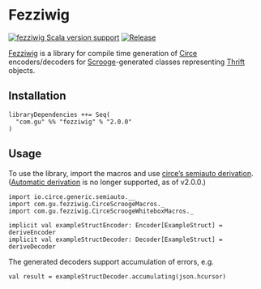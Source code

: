 Fezziwig
========

[![fezziwig Scala version support](https://index.scala-lang.org/guardian/fezziwig/fezziwig/latest-by-scala-version.svg?platform=jvm)](https://index.scala-lang.org/guardian/fezziwig/fezziwig)
[![Release](https://github.com/guardian/fezziwig/actions/workflows/release.yml/badge.svg)](https://github.com/guardian/fezziwig/actions/workflows/release.yml)

[Fezziwig](https://en.wikipedia.org/wiki/Mr._Fezziwig) is a library for compile time generation of [Circe](https://github.com/circe/circe) encoders/decoders for [Scrooge](https://twitter.github.io/scrooge/)-generated classes representing [Thrift](http://thrift.apache.org/) objects.

Installation
------------

```
libraryDependencies ++= Seq(
  "com.gu" %% "fezziwig" % "2.0.0"
)
```

Usage
-----

To use the library, import the macros and use [circe’s semiauto derivation](https://circe.github.io/circe/codecs/semiauto-derivation.html). ([Automatic derivation](https://circe.github.io/circe/codecs/auto-derivation.html) is no longer supported, as of v2.0.0.)

```
import io.circe.generic.semiauto.__
import com.gu.fezziwig.CirceScroogeMacros._
import com.gu.fezziwig.CirceScroogeWhiteboxMacros._

implicit val exampleStructEncoder: Encoder[ExampleStruct] = deriveEncoder
implicit val exampleStructDecoder: Decoder[ExampleStruct] = deriveDecoder
```

The generated decoders support accumulation of errors, e.g.

```
val result = exampleStructDecoder.accumulating(json.hcursor)
```
